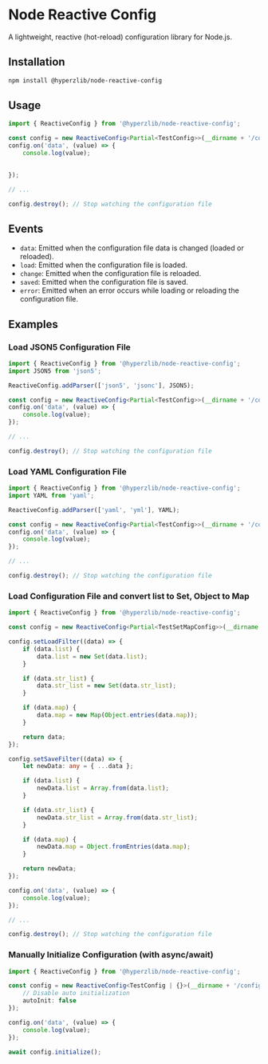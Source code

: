 # Node Reactive Config

A lightweight, reactive (hot-reload) configuration library for Node.js.

## Installation

```bash
npm install @hyperzlib/node-reactive-config
```

## Usage

```typescript
import { ReactiveConfig } from '@hyperzlib/node-reactive-config';

const config = new ReactiveConfig<Partial<TestConfig>>(__dirname + '/config/test-config.json', {});
config.on('data', (value) => {
    console.log(value);

     
});

// ...

config.destroy(); // Stop watching the configuration file
```

## Events

- `data`: Emitted when the configuration file data is changed (loaded or reloaded).
- `load`: Emitted when the configuration file is loaded.
- `change`: Emitted when the configuration file is reloaded.
- `saved`: Emitted when the configuration file is saved.
- `error`: Emitted when an error occurs while loading or reloading the configuration file.

## Examples

### Load JSON5 Configuration File

```typescript
import { ReactiveConfig } from '@hyperzlib/node-reactive-config';
import JSON5 from 'json5';

ReactiveConfig.addParser(['json5', 'jsonc'], JSON5);

const config = new ReactiveConfig<Partial<TestConfig>>(__dirname + '/config/test-config.json5', {});
config.on('data', (value) => {
    console.log(value);
});

// ...

config.destroy(); // Stop watching the configuration file
```

### Load YAML Configuration File

```typescript
import { ReactiveConfig } from '@hyperzlib/node-reactive-config';
import YAML from 'yaml';

ReactiveConfig.addParser(['yaml', 'yml'], YAML);

const config = new ReactiveConfig<Partial<TestConfig>>(__dirname + '/config/test-config.yaml', {});
config.on('data', (value) => {
    console.log(value);
});

// ...

config.destroy(); // Stop watching the configuration file
```

### Load Configuration File and convert list to Set, Object to Map

```typescript
import { ReactiveConfig } from '@hyperzlib/node-reactive-config';

const config = new ReactiveConfig<Partial<TestSetMapConfig>>(__dirname + '/config/test-config.json', {});

config.setLoadFilter((data) => {
    if (data.list) {
        data.list = new Set(data.list);
    }

    if (data.str_list) {
        data.str_list = new Set(data.str_list);
    }

    if (data.map) {
        data.map = new Map(Object.entries(data.map));
    }

    return data;
});

config.setSaveFilter((data) => {
    let newData: any = { ...data };

    if (data.list) {
        newData.list = Array.from(data.list);
    }

    if (data.str_list) {
        newData.str_list = Array.from(data.str_list);
    }

    if (data.map) {
        newData.map = Object.fromEntries(data.map);
    }

    return newData;
});

config.on('data', (value) => {
    console.log(value);
});

// ...

config.destroy(); // Stop watching the configuration file
```

### Manually Initialize Configuration (with async/await)

```typescript
import { ReactiveConfig } from '@hyperzlib/node-reactive-config';

const config = new ReactiveConfig<TestConfig | {}>(__dirname + '/config/test-config.json', {}, {
    // Disable auto initialization
    autoInit: false
});

config.on('data', (value) => {
    console.log(value);
});

await config.initialize();
```
